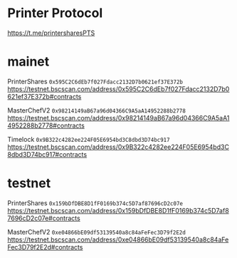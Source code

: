 # Printer Protocol

https://t.me/printersharesPTS

# mainet

PrinterShares `0x595C2C6dEb7f027Fdacc2132D7b0621ef37E372b`
https://testnet.bscscan.com/address/0x595C2C6dEb7f027Fdacc2132D7b0621ef37E372b#contracts


MasterChefV2 `0x98214149aB67a96d04366C9A5aA14952288b2778`
https://testnet.bscscan.com/address/0x98214149aB67a96d04366C9A5aA14952288b2778#contracts

Timelock `0x9B322c4282ee224F05E6954bd3C8dbd3D74bc917`
https://testnet.bscscan.com/address/0x9B322c4282ee224F05E6954bd3C8dbd3D74bc917#contracts


# testnet

PrinterShares `0x159bDfDBE8D1fF0169b374c5D7af87696cD2c07e`
https://testnet.bscscan.com/address/0x159bDfDBE8D1fF0169b374c5D7af87696cD2c07e#contracts


MasterChefV2 `0xe04866bE09df53139540a8c84aFeFec3D79f2E2d`
https://testnet.bscscan.com/address/0xe04866bE09df53139540a8c84aFeFec3D79f2E2d#contracts
